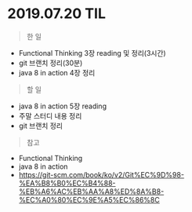 # 2019.07.20 TIL
> 한 일
- Functional Thinking 3장 reading 및 정리(3시간)
- git 브랜치 정리(30분)
- java 8 in action 4장 정리

> 할 일
  - java 8 in action 5장 reading
  - 주말 스터디 내용 정리
  - git 브랜치 정리
  
> 참고 
- Functional Thinking
- java 8 in action
- https://git-scm.com/book/ko/v2/Git%EC%9D%98-%EA%B8%B0%EC%B4%88-%EB%A6%AC%EB%AA%A8%ED%8A%B8-%EC%A0%80%EC%9E%A5%EC%86%8C
